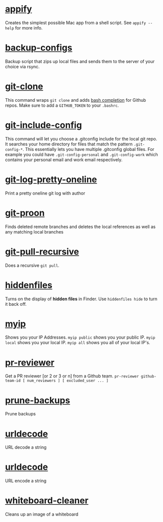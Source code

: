 # [appify](appify)
Creates the simplest possible Mac app from a shell script. See `appify --help` for more info.

# [backup-configs](backup-configs)
Backup script that zips up local files and sends them to the server of your choice via rsync.

# [git-clone](git-clone)
This command wraps `git clone` and adds [bash completion](../bash_completion.d/git-clone) for Github repos. Make sure to add a `GITHUB_TOKEN` to your `.bashrc`.

# [git-include-config](git-include-config)
This command will let you choose a .gitconfig include for the local git repo. It searches your home directory for files that match the pattern `.git-config-*`. This essentially lets you have multiple .gitconfig global files. For example you could have `.git-config-personal` and `.git-config-work` which contains your personal email and work email respectively.

# [git-log-pretty-oneline](git-log-pretty-oneline)
Print a pretty oneline git log with author

# [git-proon](git-proon)
Finds deleted remote branches and deletes the local references as well as any matching local branches

# [git-pull-recursive](git-pull-recursive)
Does a recursive `git pull`.

# [hiddenfiles](hiddenfiles)
Turns on the display of **hidden files** in Finder. Use `hiddenfiles hide` to turn it back off.

# [myip](myip)
Shows you your IP Addresses. `myip public` shows you your public IP. `myip local` shows you your local IP. `myip all` shows you all of your local IP's.

# [pr-reviewer](pr-reviewer)
Get a PR reviewer [or 2 or 3 or n] from a Github team. `pr-reviewer github-team-id [ num_reviewers ] [ excluded_user ... ]`

# [prune-backups](prune-backups)
Prune backups

# [urldecode](urldecode)
URL decode a string

# [urldecode](urldecode)
URL encode a string

# [whiteboard-cleaner](whiteboard-cleaner)
Cleans up an image of a whiteboard

